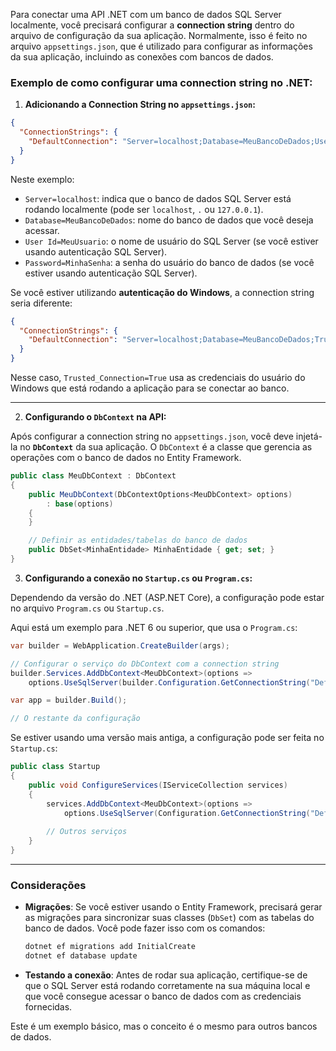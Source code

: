 Para conectar uma API .NET com um banco de dados SQL Server localmente, você precisará configurar a **connection string** dentro do arquivo de configuração da sua aplicação. Normalmente, isso é feito no arquivo `appsettings.json`, que é utilizado para configurar as informações da sua aplicação, incluindo as conexões com bancos de dados.

### Exemplo de como configurar uma connection string no .NET:

1. **Adicionando a Connection String no `appsettings.json`:**

```json
{
  "ConnectionStrings": {
    "DefaultConnection": "Server=localhost;Database=MeuBancoDeDados;User Id=MeuUsuario;Password=MinhaSenha;"
  }
}
```

Neste exemplo:
- `Server=localhost`: indica que o banco de dados SQL Server está rodando localmente (pode ser `localhost`, `.` ou `127.0.0.1`).
- `Database=MeuBancoDeDados`: nome do banco de dados que você deseja acessar.
- `User Id=MeuUsuario`: o nome de usuário do SQL Server (se você estiver usando autenticação SQL Server).
- `Password=MinhaSenha`: a senha do usuário do banco de dados (se você estiver usando autenticação SQL Server).

Se você estiver utilizando **autenticação do Windows**, a connection string seria diferente:

```json
{
  "ConnectionStrings": {
    "DefaultConnection": "Server=localhost;Database=MeuBancoDeDados;Trusted_Connection=True;"
  }
}
```

Nesse caso, `Trusted_Connection=True` usa as credenciais do usuário do Windows que está rodando a aplicação para se conectar ao banco.

---

2. **Configurando o `DbContext` na API:**

Após configurar a connection string no `appsettings.json`, você deve injetá-la no **`DbContext`** da sua aplicação. O `DbContext` é a classe que gerencia as operações com o banco de dados no Entity Framework.

```csharp
public class MeuDbContext : DbContext
{
    public MeuDbContext(DbContextOptions<MeuDbContext> options)
        : base(options)
    {
    }

    // Definir as entidades/tabelas do banco de dados
    public DbSet<MinhaEntidade> MinhaEntidade { get; set; }
}
```

3. **Configurando a conexão no `Startup.cs` ou `Program.cs`:**

Dependendo da versão do .NET (ASP.NET Core), a configuração pode estar no arquivo `Program.cs` ou `Startup.cs`.

Aqui está um exemplo para .NET 6 ou superior, que usa o `Program.cs`:

```csharp
var builder = WebApplication.CreateBuilder(args);

// Configurar o serviço do DbContext com a connection string
builder.Services.AddDbContext<MeuDbContext>(options =>
    options.UseSqlServer(builder.Configuration.GetConnectionString("DefaultConnection")));

var app = builder.Build();

// O restante da configuração
```

Se estiver usando uma versão mais antiga, a configuração pode ser feita no `Startup.cs`:

```csharp
public class Startup
{
    public void ConfigureServices(IServiceCollection services)
    {
        services.AddDbContext<MeuDbContext>(options =>
            options.UseSqlServer(Configuration.GetConnectionString("DefaultConnection")));
        
        // Outros serviços
    }
}
```

---

### Considerações

- **Migrações**: Se você estiver usando o Entity Framework, precisará gerar as migrações para sincronizar suas classes (`DbSet`) com as tabelas do banco de dados. Você pode fazer isso com os comandos:
  ```bash
  dotnet ef migrations add InitialCreate
  dotnet ef database update
  ```

- **Testando a conexão**: Antes de rodar sua aplicação, certifique-se de que o SQL Server está rodando corretamente na sua máquina local e que você consegue acessar o banco de dados com as credenciais fornecidas.

Este é um exemplo básico, mas o conceito é o mesmo para outros bancos de dados.